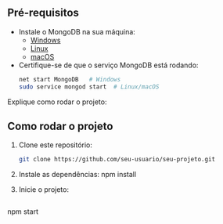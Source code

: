 ## Pré-requisitos
- Instale o MongoDB na sua máquina:
  - [Windows](https://www.mongodb.com/try/download/community)
  - [Linux](https://www.mongodb.com/docs/manual/administration/install-on-linux/)
  - [macOS](https://www.mongodb.com/docs/manual/tutorial/install-mongodb-on-os-x/)
- Certifique-se de que o serviço MongoDB está rodando:
  ```bash
  net start MongoDB   # Windows
  sudo service mongod start  # Linux/macOS


Explique como rodar o projeto:
## Como rodar o projeto
1. Clone este repositório:
   ```bash
   git clone https://github.com/seu-usuario/seu-projeto.git
2. Instale as dependências:
npm install

3. Inicie o projeto:
   ```bash
npm start
